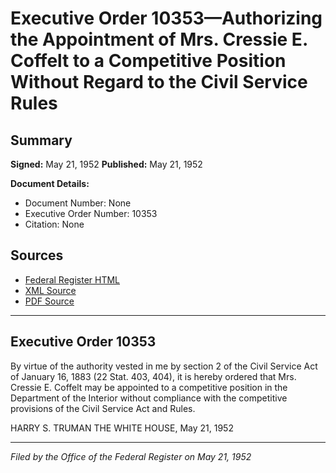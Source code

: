 # Executive Order 10353—Authorizing the Appointment of Mrs. Cressie E. Coffelt to a Competitive Position Without Regard to the Civil Service Rules

## Summary

**Signed:** May 21, 1952
**Published:** May 21, 1952

**Document Details:**
- Document Number: None
- Executive Order Number: 10353
- Citation: None

## Sources
- [Federal Register HTML](https://www.presidency.ucsb.edu/documents/executive-order-10353-authorizing-the-appointment-mrs-cressie-e-coffelt-competitive)
- [XML Source](None)
- [PDF Source](None)

---

## Executive Order 10353

By virtue of the authority vested in me by section 2 of the Civil Service Act of January 16, 1883 (22 Stat. 403, 404), it is hereby ordered that Mrs. Cressie E. Coffelt may be appointed to a competitive position in the Department of the Interior without compliance with the competitive provisions of the Civil Service Act and Rules.

HARRY S. TRUMAN
THE WHITE HOUSE,
May 21, 1952

---

*Filed by the Office of the Federal Register on May 21, 1952*

